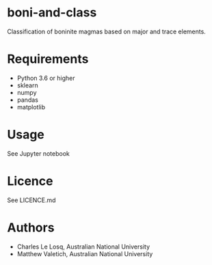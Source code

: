 # boni-and-class
Classification of boninite magmas based on major and trace elements.

# Requirements
 - Python 3.6 or higher
 - sklearn
 - numpy
 - pandas
 - matplotlib

# Usage
See Jupyter notebook

# Licence
See LICENCE.md

# Authors
- Charles Le Losq, Australian National University
- Matthew Valetich, Australian National University
